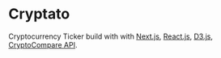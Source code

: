 # Cryptato

Cryptocurrency Ticker build with with [Next.js](https://github.com/zeit/next.js/), [React.js](https://facebook.github.io/react/), [D3.js](https://d3js.org/), [CryptoCompare API](https://min-api.cryptocompare.com/).

